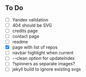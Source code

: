 
## To Do

 - [ ] Yandex validation
 - [ ] 404 should be SVG
 - [ ] credits page
 - [ ] contact page
 - [ ] readme
 - [x] page with list of repos
 - [ ] navbar highlight when current
 - [ ] --clean option for updateindex
 - [ ] ?spinners as separate images?
 - [ ] jekyll build to ignore existing svgs
